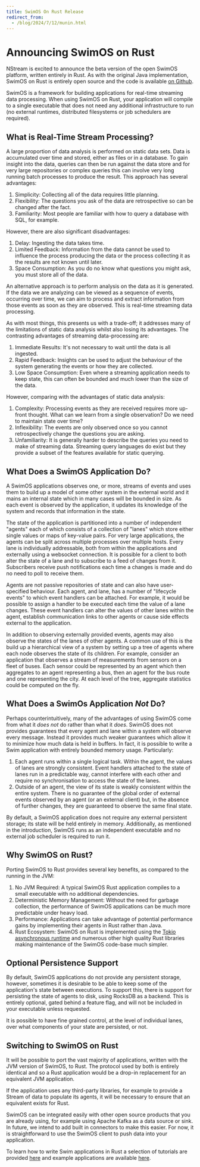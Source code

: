 ```yaml
---
title: SwimOS On Rust Release
redirect_from:
  - /blog/2024/7/12/munin.html
---
```


# Announcing SwimOS on Rust

NStream is excited to announce the beta version of the open SwimOS platform, written entirely in Rust. As with the original Java implementation, SwimOS on Rust is entirely open source and the code is available [on Github](https://github.com/swimos/swim-rust).

SwimOS is a framework for building applications for real-time streaming data processing. When using SwimOS on Rust, your application will compile to a single executable that does not need any additional infrastructure to run (no external runtimes, distributed filesystems or job schedulers are required).

## What is Real-Time Stream Processing?

A large proportion of data analysis is performed on static data sets. Data is accumulated over time and stored, either as files or in a database. To gain insight into the data, queries can then be run against the data store and for very large repositories or complex queries this can involve very long running batch processes to produce the result. This approach has several advantages:

1. Simplicity: Collecting all of the data requires little planning.
2. Flexibility: The questions you ask of the data are retrospective so can be changed after the fact.
3. Familiarity: Most people are familiar with how to query a database with SQL, for example.

However, there are also significant disadvantages:

1. Delay: Ingesting the data takes time.
2. Limited Feedback: Information from the data cannot be used to influence the process producing the data or the process collecting it as the results are not known until later.
3. Space Consumption: As you do no know what questions you might ask, you must store all of the data.

An alternative approach is to perform analysis on the data as it is generated. If the data we are analyzing can be viewed as a sequence of events, occurring over time, we can aim to process and extract information from those events as soon as they are observed. This is real-time streaming data processing.

As with most things, this presents us with a trade-off; it addresses many of the limitations of static data analysis whilst also losing its advantages. The contrasting advantages of streaming data-processing are:

1. Immediate Results: It's not necessary to wait until the data is all ingested.
2. Rapid Feedback: Insights can be used to adjust the behaviour of the system generating the events or how they are collected.
3. Low Space Consumption: Even where a streaming application needs to keep state, this can often be bounded and much lower than the size of the data.

However, comparing with the advantages of static data analysis:

1. Complexity: Processing events as they are received requires more up-front thought. What can we learn from a single observation? Do we need to maintain state over time?
2. Inflexibility: The events are only observed once so you cannot retrospectively change the questions you are asking.
3. Unfamiliarity: It is generally harder to describe the queries you need to make of streaming data. Streaming query languages do exist but they provide a subset of the features available for static querying.

## What Does a SwimOS Application Do?

A SwimOS applications observes one, or more, streams of events and uses them to build up a model of some other system in the external world and it mains an internal state which in many cases will be bounded in size. As each event is observed by the application, it updates its knowledge of the system and records that information in the state.

The state of the application is partitioned into a number of independent "agents" each of which consists of a collection of "lanes" which store either single values or maps of key-value pairs. For very large applications, the agents can be split across multiple processes over multiple hosts. Every lane is individually addressable, both from within the applications and externally using a websocket connection. It is possible for a client to both alter the state of a lane and to subscribe to a feed of changes from it. Subscribers receive push notifications each time a changes is made and do no need to poll to receive them.

Agents are not passive repositories of state and can also have user-specified behaviour. Each agent, and lane, has a number of "lifecycle events" to which event handlers can be attached. For example, it would be possible to assign a handler to be executed each time the value of a lane changes. These event handlers can alter the values of other lanes within the agent, establish communication links to other agents or cause side effects external to the application.

In addition to observing externally provided events, agents may also observe the states of the lanes of other agents. A common use of this is the build up a hierarchical view of a system by setting up a tree of agents where each node observes the state of its children. For example, consider an application that observes a stream of measurements from sensors on a fleet of buses. Each sensor could be represented by an agent which then aggregates to an agent representing a bus, then an agent for the bus route and one representing the city. At each level of the tree, aggregate statistics could be computed on the fly.

## What Does a SwimOs Application _Not_ Do?

Perhaps counterintuitively, many of the advantages of using SwimOS come from what it _does not_ do rather than what it _does_. SwimOS does not provides guarantees that every agent and lane within a system will observe every message. Instead it provides much weaker guarantees which allow it to minimize how much data is held in buffers. In fact, it is possible to write a Swim application with entirely bounded memory usage. Particularly:

1. Each agent runs within a single logical task. Within the agent, the values of lanes are strongly consistent. Event handlers attached to the state of lanes run in a predictable way, cannot interfere with each other and require no synchronisation to access the state of the lanes.
2. Outside of an agent, the view of its state is weakly consistent within the entire system. There is no guarantee of the global order of external events observed by an agent (or an external client) but, in the absence of further changes, they are guaranteed to observe the same final state.

By default, a SwimOS application does not require any external persistent storage; its state will be held entirely in memory. Additionally, as mentioned in the introduction, SwimOS runs as an independent executable and no external job scheduler is required to run it.

## Why SwimOS on Rust?

Porting SwimOS to Rust provides several key benefits, as compared to the running in the JVM:

1. No JVM Required: A typical SwimOS Rust application compiles to a small executable with no additional dependencies.
2. Deterministic Memory Management: Without the need for garbage collection, the performance of SwimOS applications can be much more predictable under heavy load.
3. Performance: Applications can take advantage of potential performance gains by implementing their agents in Rust rather than Java.
4. Rust Ecosystem: SwimOS on Rust is implemented using the [Tokio asynchronous runtime](https://tokio.rs/) and numerous other high quality Rust libraries making maintenance of the SwimOS code-base much simpler.

## Optional Persistence Support

By default, SwimOS applications do not provide any persistent storage, however, sometimes it is desirable to be able to keep some of the application's state between executions. To support this, there is support for persisting the state of agents to disk, using RocksDB as a backend. This is entirely optional, gated behind a feature flag, and will not be included in your executable unless requested.

It is possible to have fine grained control, at the level of individual lanes, over what components of your state are persisted, or not.

## Switching to SwimOS on Rust

It will be possible to port the vast majority of applications, written with the JVM version of SwimOS, to Rust. The protocol used by both is entirely identical and so a Rust application would be a drop-in replacement for an equivalent JVM application.

If the application uses any third-party libraries, for example to provide a Stream of data to populate its agents, it will be necessary to ensure that an equivalent exists for Rust.

SwimOS can be integrated easily with other open source products that you are already using, for example using Apache Kafka as a data source or sink. In future, we intend to add built in connectors to make this easier. For now, it is straightforward to use the SwimOS client to push data into your application.

To learn how to write Swim applications in Rust a selection of tutorials are provided [here](https://www.swimos.org/server/rust/) and example applications are available [here](https://github.com/swimos/swim-rust/tree/v0.1.0/example_apps).
